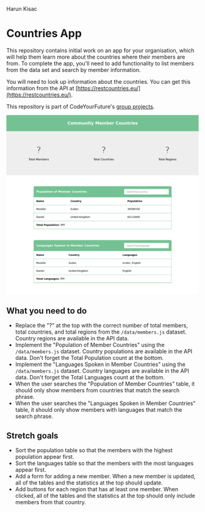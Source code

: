 Harun Kisac


# Countries App

This repository contains initial work on an app for your organisation, which will help them learn more about the countries where their members are from. To complete the app, you'll need to add functionality to list members from the data set and search by member information.

You will need to look up information about the countries. You can get this information from the API at [https://restcountries.eu/](https://restcountries.eu/).

This repository is part of CodeYourFuture's [group projects](https://github.com/CodeYourFuture/group-projects).

![Screenshot of project](screenshot.png)

## What you need to do

- Replace the "?" at the top with the correct number of total members, total countries, and total regions from the `/data/members.js` dataset. Country regions are available in the API data.
- Implement the "Population of Member Countries" using the `/data/members.js` dataset. Country populations are available in the API data. Don't forget the Total Population count at the bottom.
- Implement the "Languages Spoken in Member Countries" using the `/data/members.js` dataset. Country languages are available in the API data. Don't forget the Total Languages count at the bottom.
- When the user searches the "Population of Member Countries" table, it should only show members from countries that match the search phrase.
- When the user searches the  "Languages Spoken in Member Countries" table, it should only show members with languages that match the search phrase.

## Stretch goals
- Sort the population table so that the members with the highest population appear first.
- Sort the languages table so that the members with the most languages appear first.
- Add a form for adding a new member. When a new member is updated, all of the tables and the statistics at the top should update.
- Add buttons for each region that has at least one member. When clicked, all of the tables and the statistics at the top should only include members from that country.
